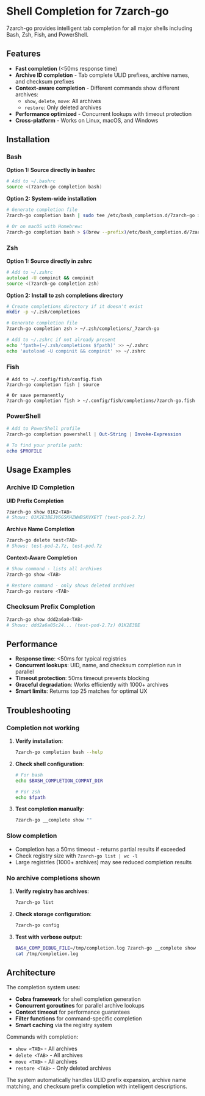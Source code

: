 # Shell Completion for 7zarch-go

7zarch-go provides intelligent tab completion for all major shells including Bash, Zsh, Fish, and PowerShell.

## Features

- **Fast completion** (<50ms response time)
- **Archive ID completion** - Tab complete ULID prefixes, archive names, and checksum prefixes
- **Context-aware completion** - Different commands show different archives:
  - `show`, `delete`, `move`: All archives
  - `restore`: Only deleted archives
- **Performance optimized** - Concurrent lookups with timeout protection
- **Cross-platform** - Works on Linux, macOS, and Windows

## Installation

### Bash

**Option 1: Source directly in bashrc**
```bash
# Add to ~/.bashrc
source <(7zarch-go completion bash)
```

**Option 2: System-wide installation**
```bash
# Generate completion file
7zarch-go completion bash | sudo tee /etc/bash_completion.d/7zarch-go > /dev/null

# Or on macOS with Homebrew:
7zarch-go completion bash > $(brew --prefix)/etc/bash_completion.d/7zarch-go
```

### Zsh

**Option 1: Source directly in zshrc**
```zsh
# Add to ~/.zshrc
autoload -U compinit && compinit
source <(7zarch-go completion zsh)
```

**Option 2: Install to zsh completions directory**
```bash
# Create completions directory if it doesn't exist
mkdir -p ~/.zsh/completions

# Generate completion file
7zarch-go completion zsh > ~/.zsh/completions/_7zarch-go

# Add to ~/.zshrc if not already present
echo 'fpath=(~/.zsh/completions $fpath)' >> ~/.zshrc
echo 'autoload -U compinit && compinit' >> ~/.zshrc
```

### Fish

```fish
# Add to ~/.config/fish/config.fish
7zarch-go completion fish | source

# Or save permanently
7zarch-go completion fish > ~/.config/fish/completions/7zarch-go.fish
```

### PowerShell

```powershell
# Add to PowerShell profile
7zarch-go completion powershell | Out-String | Invoke-Expression

# To find your profile path:
echo $PROFILE
```

## Usage Examples

### Archive ID Completion

**UID Prefix Completion**
```bash
7zarch-go show 01K2<TAB>
# Shows: 01K2E3BEJV6GSKHZWWBSKVXEYT (test-pod-2.7z)
```

**Archive Name Completion**
```bash
7zarch-go delete test<TAB>
# Shows: test-pod-2.7z, test-pod.7z
```

**Context-Aware Completion**
```bash
# Show command - lists all archives
7zarch-go show <TAB>

# Restore command - only shows deleted archives  
7zarch-go restore <TAB>
```

### Checksum Prefix Completion
```bash
7zarch-go show ddd2a6a0<TAB>
# Shows: ddd2a6a05c24... (test-pod-2.7z) 01K2E3BE
```

## Performance

- **Response time**: <50ms for typical registries
- **Concurrent lookups**: UID, name, and checksum completion run in parallel
- **Timeout protection**: 50ms timeout prevents blocking
- **Graceful degradation**: Works efficiently with 1000+ archives
- **Smart limits**: Returns top 25 matches for optimal UX

## Troubleshooting

### Completion not working

1. **Verify installation**:
   ```bash
   7zarch-go completion bash --help
   ```

2. **Check shell configuration**:
   ```bash
   # For bash
   echo $BASH_COMPLETION_COMPAT_DIR
   
   # For zsh
   echo $fpath
   ```

3. **Test completion manually**:
   ```bash
   7zarch-go __complete show ""
   ```

### Slow completion

- Completion has a 50ms timeout - returns partial results if exceeded
- Check registry size with `7zarch-go list | wc -l`
- Large registries (1000+ archives) may see reduced completion results

### No archive completions shown

1. **Verify registry has archives**:
   ```bash
   7zarch-go list
   ```

2. **Check storage configuration**:
   ```bash
   7zarch-go config
   ```

3. **Test with verbose output**:
   ```bash
   BASH_COMP_DEBUG_FILE=/tmp/completion.log 7zarch-go __complete show ""
   cat /tmp/completion.log
   ```

## Architecture

The completion system uses:

- **Cobra framework** for shell completion generation
- **Concurrent goroutines** for parallel archive lookups
- **Context timeout** for performance guarantees
- **Filter functions** for command-specific completion
- **Smart caching** via the registry system

Commands with completion:
- `show <TAB>` - All archives
- `delete <TAB>` - All archives  
- `move <TAB>` - All archives
- `restore <TAB>` - Only deleted archives

The system automatically handles ULID prefix expansion, archive name matching, and checksum prefix completion with intelligent descriptions.
